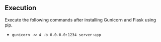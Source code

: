 ## Execution

Execute the following commands after installing Gunicorn and Flask using pip.

- `gunicorn -w 4 -b 0.0.0.0:1234 server:app`
